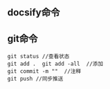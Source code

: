 ## docsify命令

## git命令

```
git status //查看状态
git add .  git add -all  //添加
git commit -m ""  //注释
git push //同步推送
```

